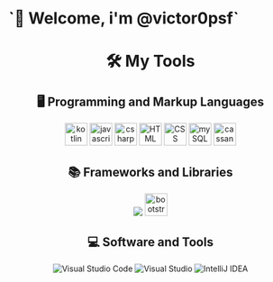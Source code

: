
<h1>`👋 Welcome, i'm @victor0psf`</h1>
 
<div align="center">
<h1>🛠️ My Tools</h1>
 
  ## 🖥️ Programming and Markup Languages
<img src="https://cdn.jsdelivr.net/gh/devicons/devicon@latest/icons/kotlin/kotlin-original.svg" height="40" alt="kotlin logo"/>
<img src=https://cdn.jsdelivr.net/gh/devicons/devicon@latest/icons/javascript/javascript-original.svg height="40" alt= javascript logo/>
<img src="https://cdn.jsdelivr.net/gh/devicons/devicon/icons/csharp/csharp-original.svg" height="40" alt="csharp logo"/>
<img src="https://cdn.jsdelivr.net/gh/devicons/devicon/icons/html5/html5-original.svg" height="40" alt= HTML logo/>
<img src="https://cdn.jsdelivr.net/gh/devicons/devicon@latest/icons/css3/css3-original.svg" height="40" alt= CSS logo/>
<img src="https://cdn.jsdelivr.net/gh/devicons/devicon@latest/icons/mysql/mysql-original.svg" height="40" alt= mySQL logo/>
<img src="https://cdn.jsdelivr.net/gh/devicons/devicon@latest/icons/cassandra/cassandra-original.svg" height="40" alt="cassandra logo"/>

## 📚 Frameworks and Libraries
<img src="https://cdn.jsdelivr.net/gh/devicons/devicon@latest/icons/flutter/flutter-original.svg" />
<img src="https://cdn.jsdelivr.net/gh/devicons/devicon@latest/icons/bootstrap/bootstrap-original.svg" height="40" alt="bootstrap logo"/>

## 💻 Software and Tools
![Visual Studio Code](https://img.shields.io/badge/-Visual%20Studio%20Code-007ACC?style=for-the-badge&logo=visual-studio-code&logoColor=white)
![Visual Studio](https://img.shields.io/badge/-Visual%20Studio-5C2D91?style=for-the-badge&logo=visual-studio&logoColor=white)
![IntelliJ IDEA](https://img.shields.io/badge/-IntelliJ%20IDEA-000000?style=for-the-badge&logo=intellij-idea&logoColor=white)  
</div>






<!---
victor0psf/victor0psf is a ✨ special ✨ repository because its `README.md` (this file) appears on your GitHub profile.
You can click the Preview link to take a look at your changes.
--->
